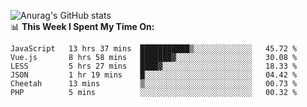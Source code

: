 
![Anurag's GitHub stats](https://github-readme-stats.vercel.app/api?username=supergczh&show_icons=true&theme=radical)
<br />
📊 **This Week I Spent My Time On:**

<!--START_SECTION:waka-->

```text
JavaScript   13 hrs 37 mins  ███████████▒░░░░░░░░░░░░░   45.72 %
Vue.js       8 hrs 58 mins   ███████▓░░░░░░░░░░░░░░░░░   30.08 %
LESS         5 hrs 27 mins   ████▓░░░░░░░░░░░░░░░░░░░░   18.33 %
JSON         1 hr 19 mins    █░░░░░░░░░░░░░░░░░░░░░░░░   04.42 %
Cheetah      13 mins         ▒░░░░░░░░░░░░░░░░░░░░░░░░   00.73 %
PHP          5 mins          ░░░░░░░░░░░░░░░░░░░░░░░░░   00.32 %
```

<!--END_SECTION:waka-->
